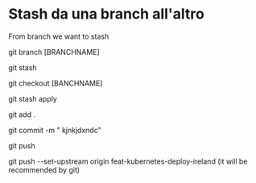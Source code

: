 # Stash da una branch all'altro

From branch we want to stash

git branch [BRANCHNAME]

git stash

git checkout [BANCHNAME]

git stash apply

git add .

git commit -m " kjnkjdxndc"

git push

git push --set-upstream origin feat-kubernetes-deploy-ireland (it will be recommended by git)